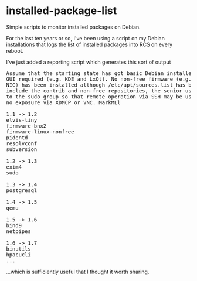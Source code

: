 # installed-package-list
Simple scripts to monitor installed packages on Debian.

For the last ten years or so, I've been using a script on my Debian installations that logs the list of installed packages into RCS on every reboot.

I've just added a reporting script which generates this sort of output

<pre>
Assume that the starting state has got basic Debian installed, followed by any
GUI required (e.g. KDE and LxQt). No non-free firmware (e.g. for a Broadcom
NIC) has been installed although /etc/apt/sources.list has been updated to
include the contrib and non-free repositories, the senior user has been added
to the sudo group so that remote operation via SSH may be used but there is
no exposure via XDMCP or VNC. MarkMLl

1.1 -> 1.2
elvis-tiny
firmware-bnx2
firmware-linux-nonfree
pidentd
resolvconf
subversion

1.2 -> 1.3
exim4
sudo

1.3 -> 1.4
postgresql

1.4 -> 1.5
qemu

1.5 -> 1.6
bind9
netpipes

1.6 -> 1.7
binutils
hpacucli
...</pre>

...which is sufficiently useful that I thought it worth sharing.
